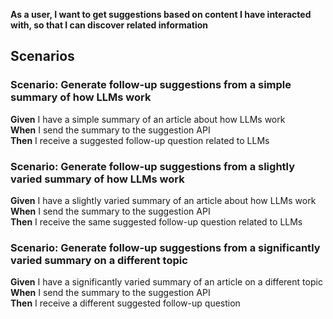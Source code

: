 **As a user, I want to get suggestions based on content I have interacted with, so that I can discover related information**

## Scenarios

### Scenario: Generate follow-up suggestions from a simple summary of how LLMs work
**Given** I have a simple summary of an article about how LLMs work  
**When** I send the summary to the suggestion API  
**Then** I receive a suggested follow-up question related to LLMs

### Scenario: Generate follow-up suggestions from a slightly varied summary of how LLMs work
**Given** I have a slightly varied summary of an article about how LLMs work  
**When** I send the summary to the suggestion API  
**Then** I receive the same suggested follow-up question related to LLMs

### Scenario: Generate follow-up suggestions from a significantly varied summary on a different topic
**Given** I have a significantly varied summary of an article on a different topic  
**When** I send the summary to the suggestion API  
**Then** I receive a different suggested follow-up question 